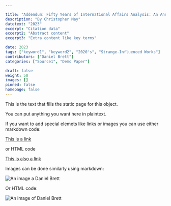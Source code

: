 ```yaml
---

title: "Addendum: Fifty Years of International Affairs Analysis: An Annotated Bibliography of Susan Strange's Academic Publications"
description: "By Christopher May"
datetext: "2023"
excerpt: "Citation data"
excerpt2: "Abstract content"
excerpt3: "Extra content like key terms"

date: 2023
tags: ["keyword1", "keyword2", "2020's", "Strange-Influenced Works"]
contributors: ["Daniel Brett"]
categories: ["Source1", "Demo Paper"]

draft: false
weight: 50
images: []
pinned: false
homepage: false
---
```


This is the text that fills the static page for this object.  

You can put anything you want here in plaintext.

If you want to add special elemets like links or images you can use either markdown code:

[This is a link](http://www.google.ca)

or HTML code

<a href="http://www.google.ca">This is also a link</a> 

Images can be done similarly using markdown:

![An image a Daniel Brett](https://raw.githubusercontent.com/DanielBrett/Intro-To-Git-Hub-March-1/main/Daniel_Headshot_Library_Reduced.jpg)

Or HTML code:

<img src="https://raw.githubusercontent.com/DanielBrett/Intro-To-Git-Hub-March-1/main/Daniel_Headshot_Library_Reduced.jpg" alt="An image of Daniel Brett">
